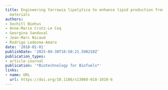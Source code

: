 ```yaml
---
title: Engineering Yarrowia lipolytica to enhance lipid production from lignocellulosic
  materials
authors:
- Xochitl Niehus
- Anne-Marie Crutz-Le Coq
- Georgina Sandoval
- Jean‐Marc Nicaud
- Rodrigo Ledesma‐Amaro
date: '2018-01-01'
publishDate: '2025-09-30T18:50:21.590210Z'
publication_types:
- article-journal
publication: '*Biotechnology for Biofuels*'
links:
- name: URL
  url: https://doi.org/10.1186/s13068-018-1010-6
---
```

